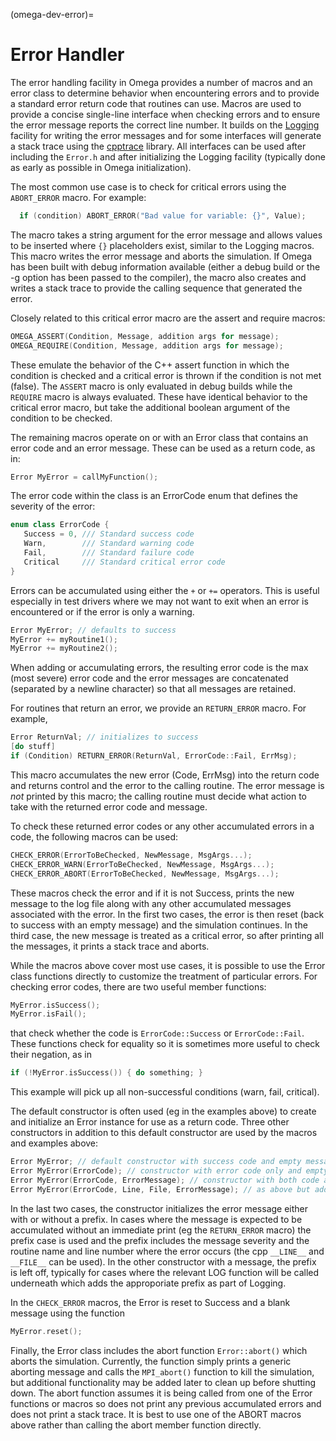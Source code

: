 (omega-dev-error)=

# Error Handler

The error handling facility in Omega provides a number of macros and an
error class to determine behavior when encountering errors and to provide a
standard error return code that routines can use. Macros are used to provide
a concise single-line interface when checking errors and to ensure the error
message reports the correct line number.  It builds on the
[Logging](#omega-dev-logging) facility for writing the error messages and
for some interfaces will generate a stack trace using the
[cpptrace](https://github.com/jeremy-rifkin/cpptrace) library. All interfaces
can be used after including the `Error.h` and after initializing the Logging
facility (typically done as early as possible in Omega initialization).

The most common use case is to check for critical errors using the
`ABORT_ERROR` macro. For example:
```c++
  if (condition) ABORT_ERROR("Bad value for variable: {}", Value);
```
The macro takes a string argument for the error message and allows values
to be inserted where `{}` placeholders exist, similar to the Logging macros.
This macro writes the error message and aborts the simulation. If Omega has
been built with debug information available (either a debug build or the
-g option has been passed to the compiler), the macro also creates and writes
a stack trace to provide the calling sequence that generated the error.

Closely related to this critical error macro are the assert and require
macros:
```c++
OMEGA_ASSERT(Condition, Message, addition args for message);
OMEGA_REQUIRE(Condition, Message, addition args for message);
```
These emulate the behavior of the C++ assert function in which the condition
is checked and a critical error is thrown if the condition is not met (false).
The `ASSERT` macro is only evaluated in debug builds while the `REQUIRE`
macro is always evaluated. These have identical behavior to the critical error
macro, but take the additional boolean argument of the condition to be checked.

The remaining macros operate on or with an Error class that contains an error
code and an error message. These can be used as a return code, as in:
```c++
Error MyError = callMyFunction();
```
The error code within the class is an ErrorCode enum that defines the severity
of the error:
```c++
enum class ErrorCode {
   Success = 0, /// Standard success code
   Warn,        /// Standard warning code
   Fail,        /// Standard failure code
   Critical     /// Standard critical error code
}
```

Errors can be accumulated using either the `+` or `+=` operators. This is
useful especially in test drivers where we may not want to exit when an
error is encountered or if the error is only a warning.
```c++
Error MyError; // defaults to success
MyError += myRoutine1();
MyError += myRoutine2();
```
When adding or accumulating errors, the resulting error code is the max (most
severe) error code and the error messages are concatenated (separated by a
newline character) so that all messages are retained.

For routines that return an error, we provide an `RETURN_ERROR` macro. For
example,
```c++
Error ReturnVal; // initializes to success
[do stuff]
if (Condition) RETURN_ERROR(ReturnVal, ErrorCode::Fail, ErrMsg);
```
This macro accumulates the new error (Code, ErrMsg) into the return code
and returns control and the error to the calling routine. The error message
is _not_ printed by this macro; the calling routine must decide what action
to take with the returned error code and message.

To check these returned error codes or any other accumulated errors in a code,
the following macros can be used:
```c++
CHECK_ERROR(ErrorToBeChecked, NewMessage, MsgArgs...);
CHECK_ERROR_WARN(ErrorToBeChecked, NewMessage, MsgArgs...);
CHECK_ERROR_ABORT(ErrorToBeChecked, NewMessage, MsgArgs...);
```
These macros check the error and if it is not Success, prints the new message
to the log file along with any other accumulated messages associated with the
error. In the first two cases, the error is then reset (back to success
with an empty message) and the simulation continues. In the third case,
the new message is treated as a critical error, so after printing all the
messages, it prints a stack trace and aborts.

While the macros above cover most use cases, it is possible to use the
Error class functions directly to customize the treatment of particular errors.
For checking error codes, there are two useful member functions:
```c++
MyError.isSuccess();
MyError.isFail();
```
that check whether the code is `ErrorCode::Success` or `ErrorCode::Fail`.
These functions check for equality so it is sometimes more useful to check
their negation, as in
```c++
if (!MyError.isSuccess()) { do something; }
```
This example will pick up all non-successful conditions (warn, fail, critical).

The default constructor is often used (eg in the examples above) to create
and initialize an Error instance for use as a return code.  Three other
constructors in addition to this default constructor are used by the
macros and examples above:
```c++
Error MyError; // default constructor with success code and empty message
Error MyError(ErrorCode); // constructor with error code only and empty msg
Error MyError(ErrorCode, ErrorMessage); // constructor with both code and msg
Error MyError(ErrorCode, Line, File, ErrorMessage); // as above but adds prefix
```
In the last two cases, the constructor initializes the error message either
with or without a prefix. In cases where the message is expected to be
accumulated without an immediate print (eg the `RETURN_ERROR` macro) the prefix
case is used and the prefix includes the message severity and the routine name
and line number where the error occurs (the cpp `__LINE__` and `__FILE__` can
be used). In the other constructor with a message, the prefix is left off,
typically for cases where the relevant LOG function will be called underneath
which adds the approporiate prefix as part of Logging.

In the `CHECK_ERROR` macros, the Error is reset to Success and a blank message
using the function
```c++
MyError.reset();
```

Finally, the Error class includes the abort function `Error::abort()` which
aborts the simulation. Currently, the function simply prints a generic aborting
message and calls the `MPI_abort()` function to kill the simulation, but
additional functionality may be added later to clean up before shutting down.
The abort function assumes it is being called from one of the Error functions
or macros so does not print any previous accumulated errors and does not
print a stack trace. It is best to use one of the ABORT macros above rather
than calling the abort member function directly.
